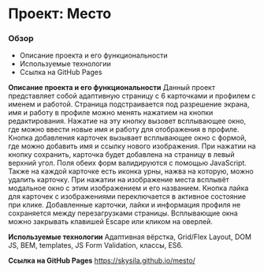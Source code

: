 # Проект: Место

### Обзор

* Описание проекта и его функциональности
* Используемые технологии
* Ссылка на GitHub Pages

**Описание проекта и его функциональности**
Данный проект представляет собой адаптивную страницу с 6 карточками и профилем с именем и работой. Страница подстраивается под разрешение экрана, имя и работу в профиле можно менять нажатием на кнопки редактирования. Нажатие на эту кнопку вызовет всплывающее окно, где можно ввести новые имя и работу для отображения в профиле. Кнопка добавления карточек вызывает всплывающее окно с формой, где можно добавить имя и ссылку нового изображения. При нажатии на кнопку сохранить, карточка будет добавлена на страницу в левый верхний угол. Поля обеих форм валидируются с помощью JavaScript. Также на каждой карточке есть иконка урны, нажва на которую, можно удалить карточку. При нажатии на изображение места всплывёт модальное окно с этим изображением и его названием. Кнопка лайка для карточек с изображениями переключается в активное состояние при клике. Добавленные карточки, лайки и информация профиля не сохраняется между перезагрузками страницы. Всплывающие окна можно закрывать клавишей Escape или кликом на оверлей. 

**Используемые технологии**
Адаптивная вёрстка, Grid/Flex Layout, DOM JS, BEM, templates, JS Form Validation, классы, ES6. 

**Ссылка на GitHub Pages**
https://skysila.github.io/mesto/



